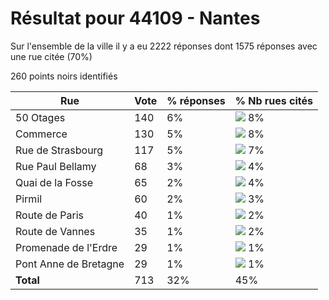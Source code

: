 # Résultat pour 44109 - Nantes

Sur l'ensemble de la ville il y a eu 2222 réponses dont 1575 réponses avec une rue citée (70%)

260 points noirs identifiés

| Rue | Vote | % réponses | % Nb rues cités|
|-----|------|------------|----------------|
| 50 Otages | 140 | 6% | <img src="../../img/bar_8.gif" />&nbsp;8%|
| Commerce | 130 | 5% | <img src="../../img/bar_8.gif" />&nbsp;8%|
| Rue de Strasbourg | 117 | 5% | <img src="../../img/bar_7.gif" />&nbsp;7%|
| Rue Paul Bellamy | 68 | 3% | <img src="../../img/bar_4.gif" />&nbsp;4%|
| Quai de la Fosse | 65 | 2% | <img src="../../img/bar_4.gif" />&nbsp;4%|
| Pirmil | 60 | 2% | <img src="../../img/bar_3.gif" />&nbsp;3%|
| Route de Paris | 40 | 1% | <img src="../../img/bar_2.gif" />&nbsp;2%|
| Route de Vannes | 35 | 1% | <img src="../../img/bar_2.gif" />&nbsp;2%|
| Promenade de l'Erdre | 29 | 1% | <img src="../../img/bar_1.gif" />&nbsp;1%|
| Pont Anne de Bretagne | 29 | 1% | <img src="../../img/bar_1.gif" />&nbsp;1%|
| **Total** | 713 | 32% | 45%|
